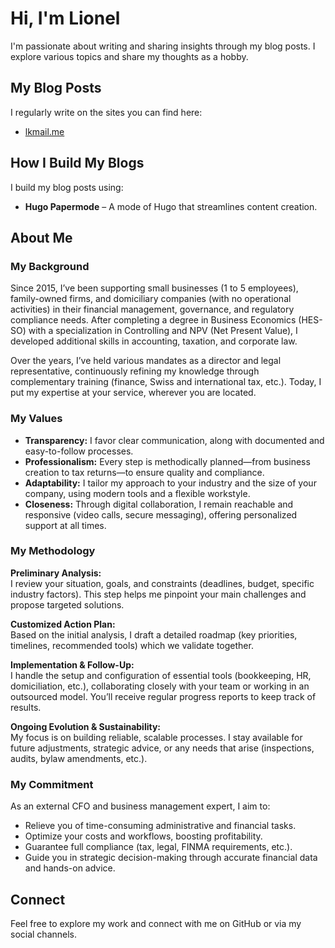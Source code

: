 # Hi, I'm Lionel

I'm passionate about writing and sharing insights through my blog posts. I explore various topics and share my thoughts as a hobby.

## My Blog Posts

I regularly write on the sites you can find here:

- [lkmail.me](https://lkmail.me)

## How I Build My Blogs

I build my blog posts using:
- **Hugo Papermode** – A mode of Hugo that streamlines content creation.

## About Me

### My Background

Since 2015, I’ve been supporting small businesses (1 to 5 employees), family-owned firms, and domiciliary companies (with no operational activities) in their financial management, governance, and regulatory compliance needs. After completing a degree in Business Economics (HES-SO) with a specialization in Controlling and NPV (Net Present Value), I developed additional skills in accounting, taxation, and corporate law.

Over the years, I’ve held various mandates as a director and legal representative, continuously refining my knowledge through complementary training (finance, Swiss and international tax, etc.). Today, I put my expertise at your service, wherever you are located.

### My Values

- **Transparency:** I favor clear communication, along with documented and easy-to-follow processes.
- **Professionalism:** Every step is methodically planned—from business creation to tax returns—to ensure quality and compliance.
- **Adaptability:** I tailor my approach to your industry and the size of your company, using modern tools and a flexible workstyle.
- **Closeness:** Through digital collaboration, I remain reachable and responsive (video calls, secure messaging), offering personalized support at all times.

### My Methodology

**Preliminary Analysis:**  
I review your situation, goals, and constraints (deadlines, budget, specific industry factors). This step helps me pinpoint your main challenges and propose targeted solutions.

**Customized Action Plan:**  
Based on the initial analysis, I draft a detailed roadmap (key priorities, timelines, recommended tools) which we validate together.

**Implementation & Follow-Up:**  
I handle the setup and configuration of essential tools (bookkeeping, HR, domiciliation, etc.), collaborating closely with your team or working in an outsourced model. You’ll receive regular progress reports to keep track of results.

**Ongoing Evolution & Sustainability:**  
My focus is on building reliable, scalable processes. I stay available for future adjustments, strategic advice, or any needs that arise (inspections, audits, bylaw amendments, etc.).

### My Commitment

As an external CFO and business management expert, I aim to:

- Relieve you of time-consuming administrative and financial tasks.
- Optimize your costs and workflows, boosting profitability.
- Guarantee full compliance (tax, legal, FINMA requirements, etc.).
- Guide you in strategic decision-making through accurate financial data and hands-on advice.


## Connect

Feel free to explore my work and connect with me on GitHub or via my social channels.
